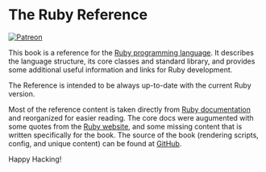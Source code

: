 # The Ruby Reference

<a href='https://www.patreon.com/zverok' target='_blank'><img src="https://img.shields.io/badge/patreon-donate-blue.svg" alt="Patreon"/></a>

This book is a reference for the [Ruby programming language](https://www.ruby-lang.org/). It describes the language structure, its core classes and standard library, and provides some additional useful information and links for Ruby development.

The Reference is intended to be always up-to-date with the current Ruby version.

Most of the reference content is taken directly from [Ruby documentation](https://ruby-doc.org) and reorganized for easier reading. The core docs were augumented with some quotes from the [Ruby website](https://ruby-lang.org), and some missing content that is written specifically for the book. The source of the book (rendering scripts, config, and unique content) can be found at [GitHub](https://github.com/rubyreferences/rubyref/tree/master/_src).

Happy Hacking!
